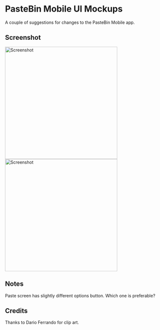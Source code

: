 # PasteBin Mobile UI Mockups

A couple of suggestions for changes to the PasteBin Mobile app. 

## Screenshot

<img src='https://imgur.com/8t6QLEc.png' title='Screenshot' width='370' alt='Screenshot' />
<img src='https://imgur.com/Y8pIEmh.png' title='Screenshot' width='370' alt='Screenshot' />


## Notes

Paste screen has slightly different options button. Which one is preferable?


## Credits

Thanks to Dario Ferrando for clip art.
